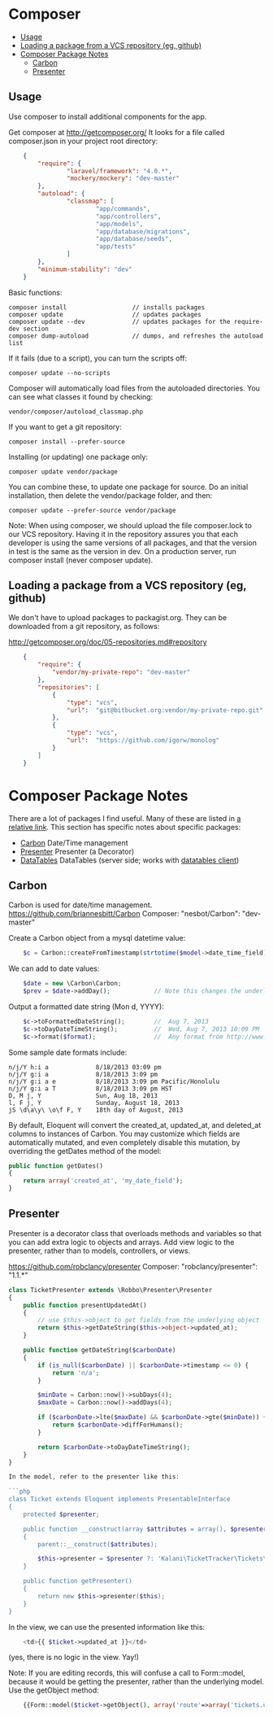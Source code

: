 Composer
===============

* [Usage](#usage)
* [Loading a package from a VCS repository (eg, github)](#github)
* [Composer Package Notes](#packages)
    * [Carbon](#carbon)
    * [Presenter](#presenter)




Usage <a name="usage">
------------------------

Use composer to install additional components for the app.

Get composer at http://getcomposer.org/
It looks for a file called composer.json in your project root directory:

```json
    {
        "require": {
                "laravel/framework": "4.0.*",
                "mockery/mockery": "dev-master"
        },
        "autoload": {
                "classmap": [
                        "app/commands",
                        "app/controllers",
                        "app/models",
                        "app/database/migrations",
                        "app/database/seeds",
                        "app/tests"
                ]
        },
        "minimum-stability": "dev"
    }
```

Basic functions:

    composer install                  // installs packages
    composer update                   // updates packages
    composer update --dev             // updates packages for the require-dev section
    composer dump-autoload            // dumps, and refreshes the autoload list

If it fails (due to a script), you can turn the scripts off:

    composer update --no-scripts

Composer will automatically load files from the autoloaded directories.
You can see what classes it found by checking:

    vendor/composer/autoload_classmap.php

If you want to get a git repository:

    composer install --prefer-source

Installing (or updating) one package only:

    composer update vendor/package

You can combine these, to update one package for source. Do an initial installation, then delete the vendor/package folder, and then:

    composer update --prefer-source vendor/package

Note: When using composer, we should upload the file composer.lock to our VCS repository. Having it in the repository assures you that each developer is using the same versions of all packages, and that the version in test is the same as the version in dev. On a production server, run composer install (never composer update).




Loading a package from a VCS repository (eg, github) <a name="github">
-----------------------------------------------------------------------

We don't have to upload packages to packagist.org. They can be downloaded from a git repository, as follows:

http://getcomposer.org/doc/05-repositories.md#repository

```json
    {
        "require": {
            "vendor/my-private-repo": "dev-master"
        },
        "repositories": [
            {
                "type": "vcs",
                "url":  "git@bitbucket.org:vendor/my-private-repo.git"  // for a private repo on bitbucket
            },
            {
                "type": "vcs",
                "url":  "https://github.com/igorw/monolog"              // for a repo on github
            }
        ]
    }
```



Composer Package Notes <a name="packages">
==========================================

There are a lot of packages I find useful. Many of these are listed in [a relative link](links.md). This section has specific notes about specific packages:

* [Carbon](#carbon)     Date/Time management
* [Presenter](#presenter)    Presenter (a Decorator)
* [DataTables](#datatables)     DataTables (server side; works with [datatables client](client.md#datatables))




Carbon <a name="carbon">
--------------------------

Carbon is used for date/time management.
https://github.com/briannesbitt/Carbon
Composer: "nesbot/Carbon": "dev-master"

Create a Carbon object from a mysql datetime value:

```php
    $c = Carbon::createFromTimestamp(strtotime($model->date_time_field));
```


We can add to date values:

```php
    $date = new \Carbon\Carbon;
    $prev = $date->addDay();            // Note this changes the underlying Carbon object
```

Output a formatted date string (Mon d, YYYY):

```php
    $c->toFormattedDateString();        //  Aug 7, 2013
    $c->toDayDateTimeString();          //  Wed, Aug 7, 2013 10:09 PM
    $c->format($format);                //  Any format from http://www.php.net/manual/en/function.date.php
```

Some sample date formats include:

    n/j/Y h:i a             8/18/2013 03:09 pm
    n/j/Y g:i a             8/18/2013 3:09 pm 
    n/j/Y g:i a e           8/18/2013 3:09 pm Pacific/Honolulu
    n/j/Y g:i a T           8/18/2013 3:09 pm HST
    D, M j, Y               Sun, Aug 18, 2013
    l, F j, Y               Sunday, August 18, 2013
    jS \d\a\y\ \o\f F, Y    18th day of August, 2013

By default, Eloquent will convert the created_at, updated_at, and deleted_at columns to instances of Carbon. You may customize which fields are automatically mutated, and even completely disable this mutation, by overriding the getDates method of the model:

```php
public function getDates()
{
    return array('created_at', 'my_date_field');
}
```



Presenter <a name="presenter">
--------------------------------
Presenter is a decorator class that overloads methods and variables so that you can add extra logic to objects and arrays. Add view logic to the presenter, rather than to models, controllers, or views.

https://github.com/robclancy/presenter
Composer: "robclancy/presenter": "1.1.*"

```php
class TicketPresenter extends \Robbo\Presenter\Presenter
{
    public function presentUpdatedAt()
    {
        // use $this->object to get fields from the underlying object
        return $this->getDateString($this->object->updated_at);
    }

    public function getDateString($carbonDate)
    {
        if (is_null($carbonDate) || $carbonDate->timestamp <= 0) {
            return 'n/a';
        }

        $minDate = Carbon::now()->subDays(4);
        $maxDate = Carbon::now()->addDays(4);

        if ($carbonDate->lte($maxDate) && $carbonDate->gte($minDate)) {
            return $carbonDate->diffForHumans();
        }

        return $carbonDate->toDayDateTimeString();
    }
}

In the model, refer to the presenter like this:

```php
class Ticket extends Eloquent implements PresentableInterface
{
    protected $presenter;

    public function __construct(array $attributes = array(), $presenter=Null)
    {
        parent::__construct($attributes);

        $this->presenter = $presenter ?: 'Kalani\TicketTracker\Tickets\TicketPresenter';
    }

    public function getPresenter()
    {
        return new $this->presenter($this);
    }
}
```

In the view, we can use the presented information like this:

```php
    <td>{{ $ticket->updated_at }}</td>
```

(yes, there is no logic in the view. Yay!)

Note: If you are editing records, this will confuse a call to Form::model, because it would be getting the presenter, rather than the underlying model. Use the getObject method:

```php
    {{Form::model($ticket->getObject(), array('route'=>array('tickets.update', $ticket->id), 'method'=>'PATCH'))}}
```


